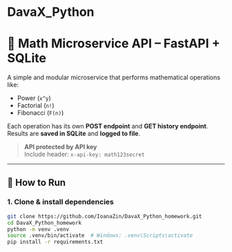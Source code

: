 # DavaX_Python
# 🔢 Math Microservice API – FastAPI + SQLite

A simple and modular microservice that performs mathematical operations like:

-  Power (`x^y`)
-  Factorial (`n!`)
-  Fibonacci (`F(n)`)

Each operation has its own **POST endpoint** and **GET history endpoint**.  
Results are **saved in SQLite** and **logged to file**.

>  **API protected by API key**  
> Include header: `x-api-key: math123secret`

---

## 🚀 How to Run

### 1. Clone & install dependencies

```bash
git clone https://github.com/IoanaZin/DavaX_Python_homework.git
cd DavaX_Python_homework
python -m venv .venv
source .venv/bin/activate  # Windows: .venv\Scripts\activate
pip install -r requirements.txt
